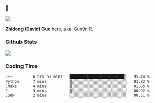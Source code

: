 ### 👋

![](https://komarev.com/ghpvc/?username=Gun9niR&label=Total+Views)

**Zhidong (David) Guo** here, aka. Gun9niR.

### Github Stats

<img src="https://github-readme-stats.vercel.app/api?username=Gun9niR&count_private=true&show_icons=true&theme=vue-dark&hide_title=true">

### Coding Time

<!--START_SECTION:waka-->

```txt
C++         6 hrs 51 mins   ████████████████████████░   95.44 %
Python      7 mins          ▒░░░░░░░░░░░░░░░░░░░░░░░░   01.82 %
CMake       4 mins          ▒░░░░░░░░░░░░░░░░░░░░░░░░   01.05 %
C           3 mins          ▒░░░░░░░░░░░░░░░░░░░░░░░░   00.92 %
JSON        2 mins          ░░░░░░░░░░░░░░░░░░░░░░░░░   00.51 %
```

<!--END_SECTION:waka-->
